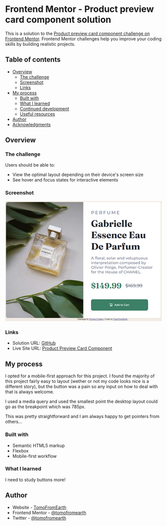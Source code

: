 # Frontend Mentor - Product preview card component solution

This is a solution to the [Product preview card component challenge on Frontend Mentor](https://www.frontendmentor.io/challenges/product-preview-card-component-GO7UmttRfa). Frontend Mentor challenges help you improve your coding skills by building realistic projects. 

## Table of contents

- [Overview](#overview)
  - [The challenge](#the-challenge)
  - [Screenshot](#screenshot)
  - [Links](#links)
- [My process](#my-process)
  - [Built with](#built-with)
  - [What I learned](#what-i-learned)
  - [Continued development](#continued-development)
  - [Useful resources](#useful-resources)
- [Author](#author)
- [Acknowledgments](#acknowledgments)

## Overview

### The challenge

Users should be able to:

- View the optimal layout depending on their device's screen size
- See hover and focus states for interactive elements

### Screenshot

![](./images/screenshot.PNG)

### Links

- Solution URL: [GitHub](https://github.com/TomoFromEarth/product-preview-card-component)
- Live Site URL: [Product Preview Card Component](https://tomofromearth.github.io/product-preview-card-component/)

## My process

I opted for a mobile-first approach for this project.  I found the majority of this project fairly easy to layout (wether or not my code looks nice is a different story), but the button was a pain so any input on how to deal with that is always welcome.

I used a media query and used the smallest point the desktop layout could go as the breakpoint which was 785px.

This was pretty straightforward and I am always happy to get pointers from others...

### Built with

- Semantic HTML5 markup
- Flexbox
- Mobile-first workflow

### What I learned

I need to study buttons more!

## Author

- Website - [TomoFromEarth](https://github.com/TomoFromEarth)
- Frontend Mentor - [@tomofromearth](https://www.frontendmentor.io/profile/TomoFromEarth)
- Twitter - [@tomofromearth](https://www.twitter.com/tomofromearth)
